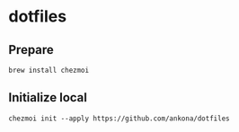# dotfiles

## Prepare

```shell
brew install chezmoi
```

## Initialize local

```shell
chezmoi init --apply https://github.com/ankona/dotfiles

```
